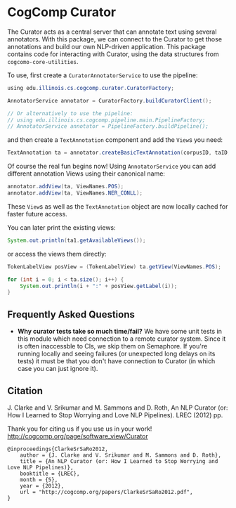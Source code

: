 # CogComp Curator

The Curator acts as a central server that can annotate text using
several annotators. With this package, we can connect to the Curator to
get those annotations and build our own NLP-driven
application. This package contains code for interacting with Curator, using the data structures from `cogcomo-core-utilities`.


To use, first create a `CuratorAnnotatorService` to use the pipeline: 

```java 
using edu.illinois.cs.cogcomp.curator.CuratorFactory;

AnnotatorService annotator = CuratorFactory.buildCuratorClient();

// Or alternatively to use the pipeline:
// using edu.illinois.cs.cogcomp.pipeline.main.PipelineFactory;
// AnnotatorService annotator = PipelineFactory.buildPipeline();
```

and then create a `TextAnnotation` component and add the `View`s you need:

```java 
TextAnnotation ta = annotator.createBasicTextAnnotation(corpusID, taID, "Some text that I want to process.");
```

Of course the real fun begins now! Using `AnnotatorService` you can add different annotation 
Views using their canonical name:

```java 
annotator.addView(ta, ViewNames.POS);
annotator.addView(ta, ViewNames.NER_CONLL);
```

These `View`s as well as the `TextAnnotation` object are now locally cached for faster future access.

You can later print the existing views: 

```java 
System.out.println(ta1.getAvailableViews());
```

or access the views them directly: 

```java 
TokenLabelView posView = (TokenLabelView) ta.getView(ViewNames.POS);

for (int i = 0; i < ta.size(); i++) {
    System.out.println(i + ":" + posView.getLabel(i));
}
```

## Frequently Asked Questions 

 - **Why curator tests take so much time/fail?** We have some unit tests in this module which need connection to a remote curator system. Since it is often inaccessble to CIs, we skip them on Semaphore. If you're running locally and seeing failures (or unexpected long delays on its tests) it must be that you don't have connection to Curator (in which case you can just ignore it). 
 

## Citation

J. Clarke and V. Srikumar and M. Sammons and D. Roth, An NLP Curator (or: How I Learned to Stop Worrying and Love NLP Pipelines). LREC (2012) pp.

Thank you for citing us if you use us in your work! http://cogcomp.org/page/software_view/Curator

```
@inproceedings{ClarkeSrSaRo2012,
    author = {J. Clarke and V. Srikumar and M. Sammons and D. Roth},
    title = {An NLP Curator (or: How I Learned to Stop Worrying and Love NLP Pipelines)},
    booktitle = {LREC},
    month = {5},
    year = {2012},
    url = "http://cogcomp.org/papers/ClarkeSrSaRo2012.pdf",
}
```
